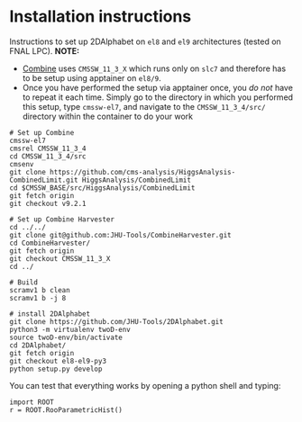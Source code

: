 # Installation instructions
Instructions to set up 2DAlphabet on `el8` and `el9` architectures (tested on FNAL LPC). **NOTE:** 
* [Combine](https://cms-analysis.github.io/HiggsAnalysis-CombinedLimit/latest/#combine-v9-recommended-version) uses `CMSSW_11_3_X` which runs only on `slc7` and therefore has to be setup using apptainer on `el8/9`. 
* Once you have performed the setup via apptainer once, you *do not* have to repeat it each time. Simply go to the directory in which you performed this setup, type `cmssw-el7`, and navigate to the `CMSSW_11_3_4/src/` directory within the container to do your work


```
# Set up Combine
cmssw-el7
cmsrel CMSSW_11_3_4
cd CMSSW_11_3_4/src
cmsenv
git clone https://github.com/cms-analysis/HiggsAnalysis-CombinedLimit.git HiggsAnalysis/CombinedLimit
cd $CMSSW_BASE/src/HiggsAnalysis/CombinedLimit
git fetch origin
git checkout v9.2.1

# Set up Combine Harvester
cd ../../
git clone git@github.com:JHU-Tools/CombineHarvester.git
cd CombineHarvester/
git fetch origin
git checkout CMSSW_11_3_X
cd ../

# Build
scramv1 b clean
scramv1 b -j 8

# install 2DAlphabet
git clone https://github.com/JHU-Tools/2DAlphabet.git
python3 -m virtualenv twoD-env
source twoD-env/bin/activate
cd 2DAlphabet/
git fetch origin
git checkout el8-el9-py3
python setup.py develop
```

You can test that everything works by opening a python shell and typing:
```
import ROOT
r = ROOT.RooParametricHist()
```

